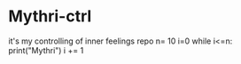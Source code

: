 # Mythri-ctrl
it's my controlling of inner feelings repo
n= 10
i=0
while i<=n:
  print("Mythri")
  i += 1


